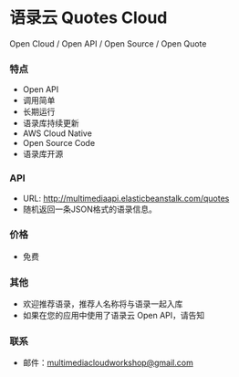 # 语录云 Quotes Cloud
Open Cloud / Open API / Open Source / Open Quote  

### 特点
- Open API
- 调用简单  
- 长期运行  
- 语录库持续更新  
- AWS Cloud Native
- Open Source Code  
- 语录库开源  

### API  
- URL: http://multimediaapi.elasticbeanstalk.com/quotes  
- 随机返回一条JSON格式的语录信息。

### 价格  
- 免费

### 其他  
- 欢迎推荐语录，推荐人名称将与语录一起入库  
- 如果在您的应用中使用了语录云 Open API，请告知  

### 联系  
- 邮件：multimediacloudworkshop@gmail.com  
